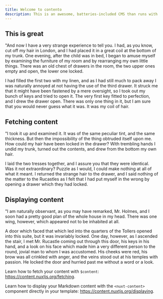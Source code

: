 ```yaml
---
title: Welcome to contento
description: This is an awesome, batteries-included CMS than runs with Markdown files in a Git repo
---
```


## This is great

"And now I have a very strange experience to tell you. I had, as you know, cut off my hair in London, and I had placed it in a great coil at the bottom of my trunk. One evening, after the child was in bed, I began to amuse myself by examining the furniture of my room and by rearranging my own little things. There was an old chest of drawers in the room, the two upper ones empty and open, the lower one locked.

I had filled the first two with my linen, and as I had still much to pack away I was naturally annoyed at not having the use of the third drawer. It struck me that it might have been fastened by a mere oversight, so I took out my bunch of keys and tried to open it. The very first key fitted to perfection, and I drew the drawer open. There was only one thing in it, but I am sure that you would never guess what it was. It was my coil of hair.

## Fetching content

"I took it up and examined it. It was of the same peculiar tint, and the same thickness. But then the impossibility of the thing obtruded itself upon me. How could my hair have been locked in the drawer? With trembling hands I undid my trunk, turned out the contents, and drew from the bottom my own hair.

I laid the two tresses together, and I assure you that they were identical. Was it not extraordinary? Puzzle as I would, I could make nothing at all of what it meant. I returned the strange hair to the drawer, and I said nothing of the matter to the Rucastles as I felt that I had put myself in the wrong by opening a drawer which they had locked.

## Displaying content

"I am naturally observant, as you may have remarked, Mr. Holmes, and I soon had a pretty good plan of the whole house in my head. There was one wing, however, which appeared not to be inhabited at all.

A door which faced that which led into the quarters of the Tollers opened into this suite, but it was invariably locked. One day, however, as I ascended the stair, I met Mr. Rucastle coming out through this door, his keys in his hand, and a look on his face which made him a very different person to the round, jovial man to whom I was accustomed. His cheeks were red, his brow was all crinkled with anger, and the veins stood out at his temples with passion. He locked the door and hurried past me without a word or a look.

Learn how to fetch your content with `$content`: https://content.nuxtjs.org/fetching.

Learn how to display your Markdown content with the `<nuxt-content>` component directly in your template: https://content.nuxtjs.org/displaying.
